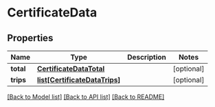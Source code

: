 # CertificateData

## Properties
Name | Type | Description | Notes
------------ | ------------- | ------------- | -------------
**total** | [**CertificateDataTotal**](CertificateDataTotal.md) |  | [optional] 
**trips** | [**list[CertificateDataTrips]**](CertificateDataTrips.md) |  | [optional] 

[[Back to Model list]](../README.md#documentation-for-models) [[Back to API list]](../README.md#documentation-for-api-endpoints) [[Back to README]](../README.md)

